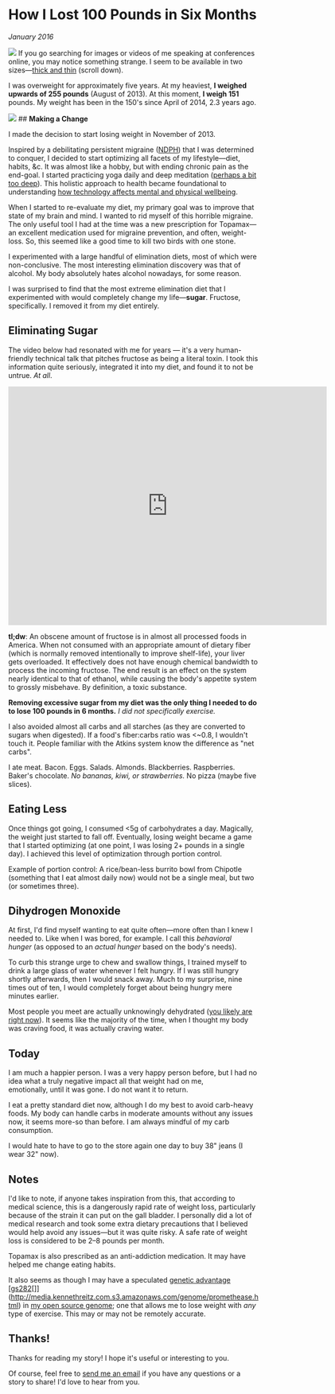 # How I Lost 100 Pounds in Six Months
*January 2016*





   ![](http://images.squarespace-cdn.com/content/v1/665498111876725f7613f1e6/1719666467811-BFX9P0CZGYGC6CH0LV6L/19769-790ad-image-asset.jpeg)   If you go searching for images or videos of me speaking at conferences online, you may notice something strange. I seem to be available in two sizes—[thick and thin](http://www.collegedaily.cn/blog/1153/) (scroll down).

 I was overweight for approximately five years. At my heaviest, **I weighed upwards of 255 pounds** (August of 2013\). At this moment, **I weigh 151** pounds. My weight has been in the 150's since April of 2014, 2\.3 years ago.

   [ ![](http://images.squarespace-cdn.com/content/v1/665498111876725f7613f1e6/1719666483227-6RYG5O8VKEWHLDB2OZ5I/5b156-7f6ee-image-asset.png)](http://amzn.to/2abygC2)   ## **Making a Change**

 I made the decision to start losing weight in November of 2013\.

 Inspired by a debilitating persistent migraine ([NDPH](https://en.wikipedia.org/wiki/New_daily_persistent_headache)) that I was determined to conquer, I decided to start optimizing all facets of my lifestyle—diet, habits, &c. It was almost like a hobby, but with ending chronic pain as the end-goal. I started practicing yoga daily and deep meditation ([perhaps a bit too deep](/essays/2016-01-mentalhealtherror_an_exception_occurred)). This holistic approach to health became foundational to understanding [how technology affects mental and physical wellbeing](/essays/2025-08-26-algorithmic_mental_health_crisis). 

 When I started to re-evaluate my diet, my primary goal was to improve that state of my brain and mind. I wanted to rid myself of this horrible migraine. The only useful tool I had at the time was a new prescription for Topamax—an excellent medication used for migraine prevention, and often, weight-loss. So, this seemed like a good time to kill two birds with one stone. 

 I experimented with a large handful of elimination diets, most of which were non-conclusive. The most interesting elimination discovery was that of alcohol. My body absolutely hates alcohol nowadays, for some reason.

 I was surprised to find that the most extreme elimination diet that I experimented with would completely change my life—**sugar**. Fructose, specifically. I removed it from my diet entirely.

 ## **Eliminating Sugar**

 The video below had resonated with me for years — it's a very human-friendly technical talk that pitches fructose as being a literal toxin. I took this information quite seriously, integrated it into my diet, and found it to not be untrue. *At all*.

<iframe width="640" height="480" src="https://www.youtube.com/embed/dBnniua6-oM" title="YouTube video player" frameborder="0" allow="accelerometer; autoplay; clipboard-write; encrypted-media; gyroscope; picture-in-picture" allowfullscreen></iframe>

**tl;dw**: An obscene amount of fructose is in almost all processed foods in America. When not consumed with an appropriate amount of dietary fiber (which is normally removed intentionally to improve shelf-life), your liver gets overloaded. It effectively does not have enough chemical bandwidth to process the incoming fructose. The end result is an effect on the system nearly identical to that of ethanol, while causing the body's appetite system to grossly misbehave. By definition, a toxic substance. 

 **Removing excessive sugar from my diet was the only thing I needed to do** **to lose 100 pounds in 6 months.** *I did not specifically exercise.*

 I also avoided almost all carbs and all starches (as they are converted to sugars when digested). If a food's fiber:carbs ratio was \<\~0\.8, I wouldn't touch it. People familiar with the Atkins system know the difference as "net carbs". 

 I ate meat. Bacon. Eggs. Salads. Almonds. Blackberries. Raspberries. Baker's chocolate. *No bananas, kiwi, or strawberries.* No pizza (maybe five slices). 

 ## **Eating Less**

 Once things got going, I consumed \<5g of carbohydrates a day. Magically, the weight just started to fall off. Eventually, losing weight became a game that I started optimizing (at one point, I was losing 2\+ pounds in a single day). I achieved this level of optimization through portion control. 

 Example of portion control: A rice/bean-less burrito bowl from Chipotle (something that I eat almost daily now) would not be a single meal, but two (or sometimes three). 

 ## **Dihydrogen Monoxide**

 At first, I'd find myself wanting to eat quite often—more often than I knew I needed to. Like when I was bored, for example. I call this *behavioral hunger* (as opposed to an *actual hunger* based on the body's needs). 

 To curb this strange urge to chew and swallow things, I trained myself to drink a large glass of water whenever I felt hungry. If I was still hungry shortly afterwards, then I would snack away. Much to my surprise, nine times out of ten, I would completely forget about being hungry mere minutes earlier. 

 Most people you meet are actually unknowingly dehydrated ([you likely are right now](http://www.medicaldaily.com/75-americans-may-suffer-chronic-dehydration-according-doctors-247393)). It seems like the majority of the time, when I thought my body was craving food, it was actually craving water. 

 ## **Today**

 I am much a happier person. I was a very happy person before, but I had no idea what a truly negative impact all that weight had on me, emotionally, until it was gone. I do not want it to return. 

 I eat a pretty standard diet now, although I do my best to avoid carb-heavy foods. My body can handle carbs in moderate amounts without any issues now, it seems more-so than before. I am always mindful of my carb consumption.

 I would hate to have to go to the store again one day to buy 38" jeans (I wear 32" now). 

 ## **Notes**

 I'd like to note, if anyone takes inspiration from this, that according to medical science, this is a dangerously rapid rate of weight loss, particularly because of the strain it can put on the gall bladder. I personally did a lot of medical research and took some extra dietary precautions that I believed would help avoid any issues—but it was quite risky. A safe rate of weight loss is considered to be 2–8 pounds per month.

 Topamax is also prescribed as an anti-addiction medication. It may have helped me change eating habits. 

 It also seems as though I may have a speculated [genetic advantage \[](http://media.kennethreitz.com.s3.amazonaws.com/genome/promethease.html)[gs282](http://www.snpedia.com/index.php/gs282)[]](http://media.kennethreitz.com.s3.amazonaws.com/genome/promethease.html) in [my open source genome](https://github.com/kennethreitz/genome); one that allows me to lose weight with *any* type of exercise. This may or may not be remotely accurate.

 ## Thanks!

 Thanks for reading my story! I hope it's useful or interesting to you.

 Of course, feel free to [send me an email](mailto:me@kennethreitz.org) if you have any questions or a story to share! I'd love to hear from you.

 

 